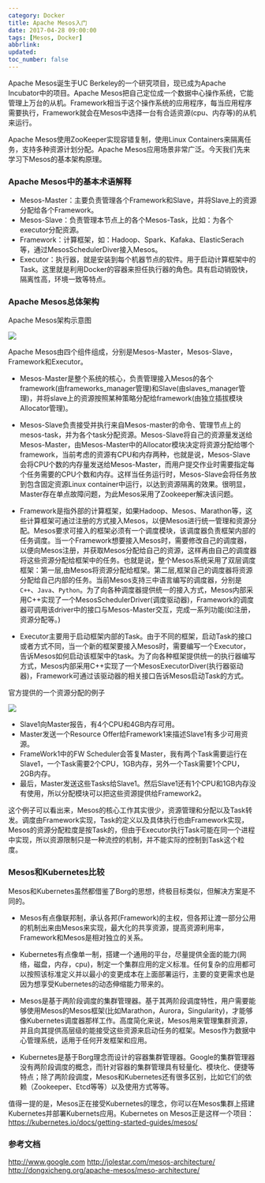 ```yaml
---
category: Docker
title: Apache Mesos入门
date: 2017-04-28 09:00:00
tags: [Mesos, Docker]
abbrlink:
updated:
toc_number: false
---
```


Apache Mesos诞生于UC Berkeley的一个研究项目，现已成为Apache Incubator中的项目。Apache Mesos把自己定位成一个数据中心操作系统，它能管理上万台的从机。Framework相当于这个操作系统的应用程序，每当应用程序需要执行，Framework就会在Mesos中选择一台有合适资源(cpu、内存等)的从机来运行。

Apache Mesos使用ZooKeeper实现容错复制，使用Linux Containers来隔离任务，支持多种资源计划分配。Apache Mesos应用场景非常广泛。今天我们先来学习下Mesos的基本架构原理。

<!-- more -->

### Apache Mesos中的基本术语解释

- Mesos-Master：主要负责管理各个Framework和Slave，并将Slave上的资源分配给各个Framework。
- Mesos-Slave：负责管理本节点上的各个Mesos-Task，比如：为各个executor分配资源。
- Framework：计算框架，如：Hadoop、Spark、Kafaka、ElasticSerach等，通过MesosSchedulerDiver接入Mesos。
- Executor：执行器，就是安装到每个机器节点的软件。用于启动计算框架中的Task。这里就是利用Docker的容器来担任执行器的角色。具有启动销毁快，隔离性高，环境一致等特点。

### Apache Mesos总体架构

Apache Mesos架构示意图

![](https://www.hi-linux.com/img/linux/mesos1.jpg)

Apache Mesos由四个组件组成，分别是Mesos-Master，Mesos-Slave，Framework和Executor。

- Mesos-Master是整个系统的核心，负责管理接入Mesos的各个framework(由frameworks_manager管理)和Slave(由slaves_manager管理)，并将slave上的资源按照某种策略分配给framework(由独立插拔模块Allocator管理)。

- Mesos-Slave负责接受并执行来自Mesos-master的命令、管理节点上的mesos-task，并为各个task分配资源。Mesos-Slave将自己的资源量发送给Mesos-Master，由Mesos-Master中的Allocator模块决定将资源分配给哪个framework，当前考虑的资源有CPU和内存两种，也就是说，Mesos-Slave会将CPU个数的内存量发送给Mesos-Master，而用户提交作业时需要指定每个任务需要的CPU个数和内存。这样当任务运行时，Mesos-Slave会将任务放到包含固定资源Linux container中运行，以达到资源隔离的效果。很明显，Master存在单点故障问题，为此Mesos采用了Zookeeper解决该问题。

- Framework是指外部的计算框架，如果Hadoop、Mesos、Marathon等，这些计算框架可通过注册的方式接入Mesos，以便Mesos进行统一管理和资源分配。Mesos要求可接入的框架必须有一个调度模块，该调度器负责框架内部的任务调度。当一个Framework想要接入Mesos时，需要修改自己的调度器，以便向Mesos注册，并获取Mesos分配给自己的资源，这样再由自己的调度器将这些资源分配给框架中的任务。也就是说，整个Mesos系统采用了双层调度框架：第一层,由Mesos将资源分配给框架。第二层,框架自己的调度器将资源分配给自己内部的任务。当前Mesos支持三中语言编写的调度器，分别是`C++`、`Java`、`Python`。为了向各种调度器提供统一的接入方式，Mesos内部采用C++实现了一个MesosSchedulerDriver(调度驱动器)，Framework的调度器可调用该driver中的接口与Mesos-Master交互，完成一系列功能(如注册，资源分配等。)

- Executor主要用于启动框架内部的Task。由于不同的框架，启动Task的接口或者方式不同，当一个新的框架要接入Mesos时，需要编写一个Executor，告诉Mesos如何启动该框架中的task。为了向各种框架提供统一的执行器编写方式，Mesos内部采用C++实现了一个MesosExecutorDiver(执行器驱动器)，Framework可通过该驱动器的相关接口告诉Mesos启动Task的方式。

官方提供的一个资源分配的例子

![](https://www.hi-linux.com/img/linux/mesos2.jpg)

- Slave1向Master报告，有4个CPU和4GB内存可用。
- Master发送一个Resource Offer给Framework1来描述Slave1有多少可用资源。
- FrameWork1中的FW Scheduler会答复Master，我有两个Task需要运行在Slave1，一个Task需要2个CPU，1GB内存，另外一个Task需要1个CPU，2GB内存。
- 最后，Master发送这些Tasks给Slave1。然后Slave1还有1个CPU和1GB内存没有使用，所以分配模块可以把这些资源提供给Framework2。

这个例子可以看出来，Mesos的核心工作其实很少，资源管理和分配以及Task转发。调度由Framework实现，Task的定义以及具体执行也由Framework实现，Mesos的资源分配粒度是按Task的，但由于Executor执行Task可能在同一个进程中实现，所以资源限制只是一种流控的机制，并不能实际的控制到Task这个粒度。

###  Mesos和Kubernetes比较

Mesos和Kubernetes虽然都借鉴了Borg的思想，终极目标类似，但解决方案是不同的。

- Mesos有点像联邦制，承认各邦(Framework)的主权，但各邦让渡一部分公用的机制出来由Mesos来实现，最大化的共享资源，提高资源利用率，Framework和Mesos是相对独立的关系。

- Kubernetes有点像单一制，搭建一个通用的平台，尽量提供全面的能力(网络，磁盘，内存，cpu)，制定一个集群应用的定义标准。任何复杂的应用都可以按照该标准定义并以最小的变更成本在上面部署运行，主要的变更需求也是因为想享受Kubernetes的动态伸缩能力带来的。

- Mesos是基于两阶段调度的集群管理器。基于其两阶段调度特性，用户需要能够使用Mesos的Mesos框架(比如Marathon，Aurora，Singularity)，才能够像Kubernetes调度器那样工作。高度简化来说，Mesos用来管理集群资源，并且向其提供高层级的能接受这些资源来启动任务的框架。Mesos作为数据中心管理系统，适用于任何开发框架和应用。

- Kubernetes是基于Borg理念而设计的容器集群管理器。Google的集群管理器没有两阶段调度的概念，而针对容器的集群管理具有轻量化、模块化、便捷等特点；除了两阶段调度，Mesos和Kubernetes还有很多区别，比如它们的依赖（Zookeeper、Etcd等等）以及使用方式等等。

值得一提的是，Mesos正在接受Kubernetes的理念，你可以在Mesos集群上搭建Kubernetes并部署Kubernets应用。Kubernetes on Mesos正是这样一个项目：https://kubernetes.io/docs/getting-started-guides/mesos/

### 参考文档

http://www.google.com
http://jolestar.com/mesos-architecture/
http://dongxicheng.org/apache-mesos/meso-architecture/
